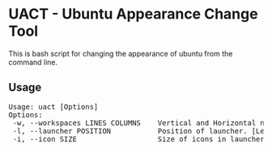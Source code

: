 # UACT - Ubuntu Appearance Change Tool
This is bash script for changing the appearance of ubuntu from the command line.

## Usage
<pre>
Usage: uact [Options]
Options:
 -w, --workspaces LINES COLUMNS    Vertical and Horizontal number of workspaces.
 -l, --launcher POSITION           Position of launcher. [Left|Bottom]
 -i, --icon SIZE                   Size of icons in launcher. Between 16 and 64.
</pre>
